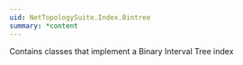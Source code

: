```yaml
---
uid: NetTopologySuite.Index.Bintree
summary: *content
---
```

Contains classes that implement a Binary Interval Tree index
